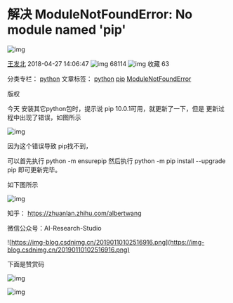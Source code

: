 # 解决 ModuleNotFoundError: No module named 'pip'

![img](https://csdnimg.cn/release/blogv2/dist/pc/img/original.png)

[王发北](https://blog.csdn.net/wwangfabei1989) 2018-04-27 14:06:47 ![img](https://csdnimg.cn/release/blogv2/dist/pc/img/articleReadEyes.png) 68114 ![img](https://csdnimg.cn/release/blogv2/dist/pc/img/tobarCollect.png) 收藏 63

分类专栏： [python](https://blog.csdn.net/wwangfabei1989/category_7403599.html) 文章标签： [python](https://www.csdn.net/tags/MtjaQg4sNDk0LWJsb2cO0O0O.html) [pip](https://www.csdn.net/tags/MtzaIg0sMjA2NzMtYmxvZwO0O0OO0O0O.html) [ModuleNotFoundError](https://so.csdn.net/so/search/s.do?q=ModuleNotFoundError&t=blog&o=vip&s=&l=&f=&viparticle=)

版权

今天 安装其它python包时，提示说 pip 10.0.1可用，就更新了一下，但是 更新过程中出现了错误，如图所示

![img](https://img-blog.csdn.net/20180427140408254)

因为这个错误导致 pip找不到，

可以首先执行 python -m ensurepip  然后执行 python -m pip install --upgrade pip  即可更新完毕。

如下图所示

 

![img](https://img-blog.csdn.net/20180427140554364)

 

知乎： https://zhuanlan.zhihu.com/albertwang

微信公众号：AI-Research-Studio

![https://img-blog.csdnimg.cn/20190110102516916.png](https://img-blog.csdnimg.cn/20190110102516916.png) 

下面是赞赏码

![img](https://img-blog.csdnimg.cn/20190325093638736.png?x-oss-process=image/watermark,type_ZmFuZ3poZW5naGVpdGk,shadow_10,text_aHR0cHM6Ly9ibG9nLmNzZG4ubmV0L3d3YW5nZmFiZWkxOTg5,size_16,color_FFFFFF,t_70)

![img](https://img-blog.csdnimg.cn/20190529101820164.png?x-oss-process=image/watermark,type_ZmFuZ3poZW5naGVpdGk,shadow_10,text_aHR0cHM6Ly9ibG9nLmNzZG4ubmV0L3d3YW5nZmFiZWkxOTg5,size_16,color_FFFFFF,t_70) 